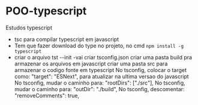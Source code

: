# POO-typescript
Estudos typescript

* tsc para compilar typescript em javascript 
* Tem que fazer download do type no projeto, no cmd
```npm install -g typescript```
* criar o arquivo tst --init  -vai criar tsconfig.json
criar uma pasta build pra armazenar os arquivos em javascript 
criar uma pasta src para armazenar o codigo fonte em typescript
No tsconfig, colocar o target como: "target": "ESNext", para atualizar na ultima versao do javascript 
No tsconfig, mudar o caminho para: "rootDirs": ["./src"], 
No tsconfig, mudar o caminho para: "outDir": "./build",
No tsconfig, descomentar: "removeComments": true,  
